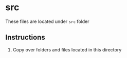 # src

These files are located under `src` folder

## Instructions

1. Copy over folders and files located in this directory


